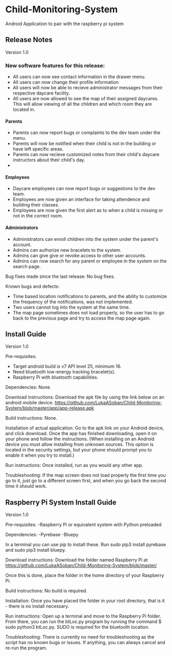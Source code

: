 # Child-Monitoring-System
Android Application to pair with the raspberry pi system

## Release Notes
Version 1.0

### New software features for this release: 
- All users can now see contact information in the drawer menu.
- All users can now change their profile information
- All users will now be able to recieve administrator messages from their respective daycare facility.
- All users are now allowed to see the map of their assigned daycares. This will allow viewing of all the children and which room they are located in.

#### Parents
- Parents can now report bugs or complaints to the dev team under the menu.
- Parents will now be notified when their child is not in the building or have left specific areas.
- Parents can now recieve customized notes from their child's daycare instructors about their child's day.
- 

#### Employees
- Daycare employees can now report bugs or suggestions to the dev team.
- Employees are now given an interface for taking attendence and building their classes.
- Employees are now given the first alert as to when a child is missing or not in the correct room.

#### Administrators
- Administrators can enroll children into the system under the parent's account.
- Admins can authorize new bracelets to the system.
- Admins can give give or revoke access to other user accounts.
- Admins can now search for any parent or employee in the system on the search page.


Bug fixes made since the last release: No bug fixes.

Known bugs and defects:
- Time based location notifications to parents, and the ability to customize the frequency of the notifications, was not implemented.
- Two users cannot log into the system at the same time.
- The map page sometimes does not load properly, so the user has to go back to the previous page and try to access the map page again.


## Install Guide
Version 1.0

Pre-requisites:
- Target android build is v7 API level 25, minimum 16.
- Need bluetooth low-energy tracking bracelet(s).
- Raspberry Pi with bluetooth capabilities.

Dependencies: None.

Download instructions: Download the apk file by using the link below on an android mobile device.
https://github.com/LukaASoban/Child-Monitoring-System/blob/master/app/app-release.apk

Build instructions: None.

Installation of actual application: Go to the apk link on your Android device, and click download. Once the app has finished downloading, open it on your phone and follow the instructions. (When installing on an Android device you must allow installing from unknown sources. This option is located in the security settings, but your phone should prompt you to enable it when you try to install.)

Run instructions: Once installed, run as you would any other app.

Troubleshooting: If the map screen does not load properly the first time you go to it, just go to a different screen first, and when you go back the second time it should work.

## Raspberry Pi System Install Guide
Version 1.0

Pre-requisites:
-Raspberry Pi or equivalent system with Python preloaded

Dependencies:
-Pyrebase
-Bluepy

In a terminal you can use pip to install these. Run sudo pip3 install pyrebase and sudo pip3 install bluepy.

Download instructions: Download the folder named Raspberry Pi at https://github.com/LukaASoban/Child-Monitoring-System/blob/master/

Once this is done, place the folder in the home directory of your Raspberry Pi.

Build instructions: No build is required.

Installation: Once you have placed the folder in your root directory, that is it - there is no install necessary. 

Run instructions: Open up a terminal and move to the Raspberry Pi folder. From there, you can run the btLoc.py
    program by running the command $ sudo python3 btLoc.py. SUDO is required for the bluetooth location.
    
Troubleshooting: There is currently no need for troubleshooting as the script has no known bugs or issues. If anything, you can always cancel and re-run the program.
